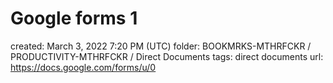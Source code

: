 # Google forms 1

created: March 3, 2022 7:20 PM (UTC)
folder: BOOKMRKS-MTHRFCKR / PRODUCTIVITY-MTHRFCKR / Direct Documents
tags: direct documents
url: https://docs.google.com/forms/u/0